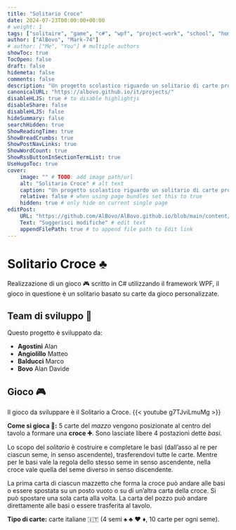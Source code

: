 ```yaml
---
title: "Solitario Croce"
date: 2024-07-23T00:00:00+00:00
# weight: 1
tags: ["solitaire", "game", "c#", "wpf", "project-work", "school", "homework"]
author: ["AlBovo", "Mark-74"]
# author: ["Me", "You"] # multiple authors
showToc: true
TocOpen: false
draft: false
hidemeta: false
comments: false
description: "Un progetto scolastico riguardo un solitario di carte progettato da un piccolo team di studenti."
canonicalURL: "https://albovo.github.io/it/projects/"
disableHLJS: true # to disable highlightjs
disableShare: false
disableHLJS: false
hideSummary: false
searchHidden: true
ShowReadingTime: true
ShowBreadCrumbs: true
ShowPostNavLinks: true
ShowWordCount: true
ShowRssButtonInSectionTermList: true
UseHugoToc: true
cover:
    image: "" # TODO: add image path/url
    alt: "Solitario Croce" # alt text
    caption: "Un progetto scolastico riguardo un solitario di carte progettato da un piccolo team di studenti." # display caption under cover
    relative: false # when using page bundles set this to true
    hidden: true # only hide on current single page
editPost:
    URL: "https://github.com/AlBovo/AlBovo.github.io/blob/main/content/it"
    Text: "Suggerisci modifiche" # edit text
    appendFilePath: true # to append file path to Edit link
---
```

# Solitario Croce ♣️
Realizzazione di un gioco 🎮 scritto in C# utilizzando il framework WPF, il gioco in questione è un solitario basato su carte da gioco personalizzate.

## Team di sviluppo 🤖
Questo progetto è sviluppato da:

- **Agostini** Alan
- **Angiolillo** Matteo
- **Balducci** Marco
- **Bovo** Alan Davide


## Gioco 🎮
Il gioco da sviluppare è il Solitario a Croce.
{{< youtube g7TJviLmuMg >}}

**Come si gioca 🤔:** 5 carte del *mazzo* vengono posizionate al centro del tavolo a formare una **croce ➕**. Sono lasciate libere 4 postazioni dette *basi*.

Lo scopo del *solitario* è costruire e completare le basi (dall’asso al re per ciascun seme, in senso ascendente), trasferendovi tutte le carte. Mentre per le basi vale la regola dello stesso seme in senso ascendente, nella croce vale quella del seme diverso in senso discendente.

La prima carta di ciascun mazzetto che forma la croce può andare alle basi o essere spostata su un posto vuoto o su di un’altra carta della croce. Si può spostare una sola carta alla volta. La carta del pozzo può andare direttamente alle basi o essere trasferita al tavolo.

**Tipo di carte:** carte italiane 🇮🇹 (4 semi ♠️ ♣️ ♥️ ♦️, 10 carte per ogni seme).